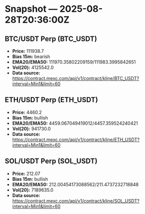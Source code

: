 # Snapshot — 2025-08-28T20:36:00Z

## BTC/USDT Perp (BTC_USDT)
- **Price:** 111938.7
- **Bias 15m:** bearish
- **EMA20/EMA50:** 111970.35802209159/111983.3995842651
- **Vol(20):** 4125542.0
- **Data source:** https://contract.mexc.com/api/v1/contract/kline/BTC_USDT?interval=Min1&limit=60

## ETH/USDT Perp (ETH_USDT)
- **Price:** 4460.2
- **Bias 15m:** bullish
- **EMA20/EMA50:** 4459.067049419012/4457.359524240421
- **Vol(20):** 941730.0
- **Data source:** https://contract.mexc.com/api/v1/contract/kline/ETH_USDT?interval=Min1&limit=60

## SOL/USDT Perp (SOL_USDT)
- **Price:** 212.07
- **Bias 15m:** bullish
- **EMA20/EMA50:** 212.00454173088562/211.4737232718848
- **Vol(20):** 7189635.0
- **Data source:** https://contract.mexc.com/api/v1/contract/kline/SOL_USDT?interval=Min1&limit=60
